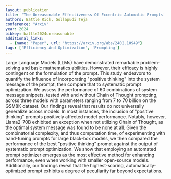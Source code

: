 ```yaml
---
layout: publication
title: 'The Unreasonable Effectiveness Of Eccentric Automatic Prompts'
authors: Battle Rick, Gollapudi Teja
conference: "Arxiv"
year: 2024
bibkey: battle2024unreasonable
additional_links:
  - {name: "Paper", url: "https://arxiv.org/abs/2402.10949"}
tags: ['Efficiency And Optimization', 'Prompting']
---
```

Large Language Models (LLMs) have demonstrated remarkable problem-solving and
basic mathematics abilities. However, their efficacy is highly contingent on
the formulation of the prompt. This study endeavors to quantify the influence
of incorporating "positive thinking" into the system message of the prompt,
then compare that to systematic prompt optimization. We assess the performance
of 60 combinations of system message snippets, tested with and without Chain of
Thought prompting, across three models with parameters ranging from 7 to 70
billion on the GSM8K dataset. Our findings reveal that results do not
universally generalize across models. In most instances, the inclusion of
"positive thinking" prompts positively affected model performance. Notably,
however, Llama2-70B exhibited an exception when not utilizing Chain of Thought,
as the optimal system message was found to be none at all. Given the
combinatorial complexity, and thus computation time, of experimenting with
hand-tuning prompts for large black-box models, we then compared the
performance of the best "positive thinking" prompt against the output of
systematic prompt optimization. We show that employing an automated prompt
optimizer emerges as the most effective method for enhancing performance, even
when working with smaller open-source models. Additionally, our findings reveal
that the highest-scoring, automatically-optimized prompt exhibits a degree of
peculiarity far beyond expectations.
